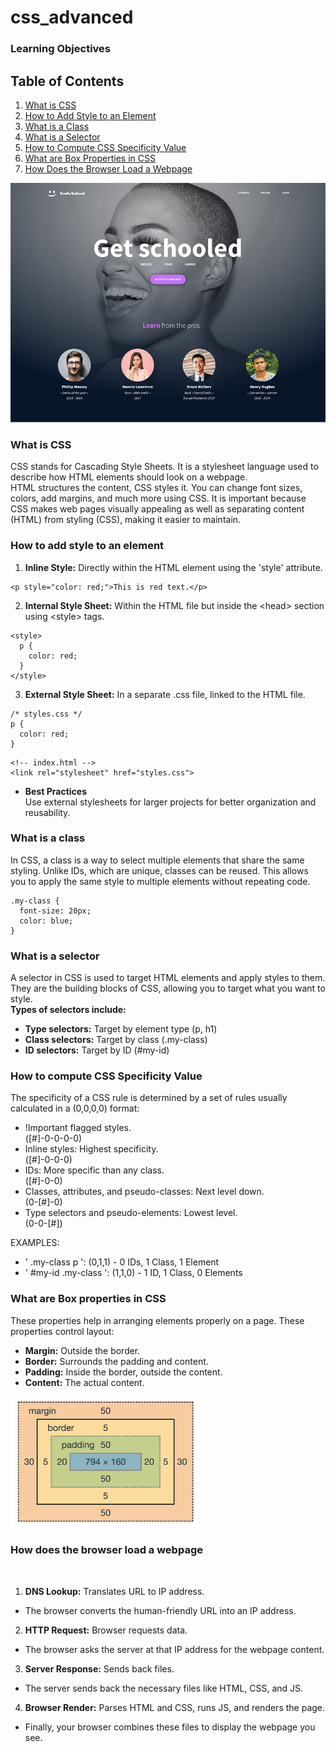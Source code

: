 # css_advanced
### Learning Objectives

## Table of Contents

1. [What is CSS](#what-is-css)
2. [How to Add Style to an Element](#how-to-add-style-to-an-element)
3. [What is a Class](#what-is-a-class)
4. [What is a Selector](#what-is-a-selector)
5. [How to Compute CSS Specificity Value](#how-to-compute-css-specificity-value)
6. [What are Box Properties in CSS](#what-are-box-properties-in-css)
7. [How Does the Browser Load a Webpage](#how-does-the-browser-load-a-webpage)

![Header and Banner](images/header%20and%20banner.jpg)

<h3>What is CSS</h3>

CSS stands for Cascading Style Sheets. It is a stylesheet language used to describe how HTML elements should look on a webpage.<br>
HTML structures the content, CSS styles it. You can change font sizes, colors, add margins, and much more using CSS. It is important because CSS makes web pages visually appealing as well as
separating content (HTML) from styling (CSS), making it easier to maintain.


<h3>How to add style to an element</h3>

1. <b>Inline Style:</b> Directly within the HTML element using the 'style' attribute.
```
<p style="color: red;">This is red text.</p>
```
2. <b>Internal Style Sheet:</b> Within the HTML file but inside the \<head> section using \<style> tags.
```
<style>
  p {
    color: red;
  }
</style>
```
3. <b>External Style Sheet:</b> In a separate .css file, linked to the HTML file.
```
/* styles.css */
p {
  color: red;
}
```
```
<!-- index.html -->
<link rel="stylesheet" href="styles.css">
```
- <b>Best Practices</b><br>
Use external stylesheets for larger projects for better organization and reusability.


<h3>What is a class</h3>

In CSS, a class is a way to select multiple elements that share the same styling. Unlike IDs, which are unique, classes can be reused. This allows you to apply the same style to multiple elements without repeating code.
```
.my-class {
  font-size: 20px;
  color: blue;
}
```
<h3>What is a selector</h3>

A selector in CSS is used to target HTML elements and apply styles to them. They are the building blocks of CSS, allowing you to target what you want to style.<br>
<b>Types of selectors include:</b>

- <b>Type selectors:</b> Target by element type (p, h1)
- <b>Class selectors:</b> Target by class (.my-class)
- <b>ID selectors:</b> Target by ID (#my-id)


<h3>How to compute CSS Specificity Value</h3>

The specificity of a CSS rule is determined by a set of rules usually calculated in a (0,0,0,0) format:

- !Important flagged styles.<br>([#]-0-0-0-0)
- Inline styles: Highest specificity.<br>([#]-0-0-0)
- IDs: More specific than any class.<br>([#]-0-0)
- Classes, attributes, and pseudo-classes: Next level down.<br>(0-[#]-0)
- Type selectors and pseudo-elements: Lowest level.<br>(0-0-[#])

EXAMPLES:
- ' .my-class p ': (0,1,1) - 0 IDs, 1 Class, 1 Element
- ' #my-id .my-class ': (1,1,0) - 1 ID, 1 Class, 0 Elements

<section>
<h3>What are Box properties in CSS</h3>

These properties help in arranging elements properly on a page.
These properties control layout:
- <b>Margin:</b> Outside the border.
- <b>Border:</b> Surrounds the padding and content.
- <b>Padding:</b>  Inside the border, outside the content.
- <b>Content:</b> The actual content.
<img src="images/CSS-Box-Model.webp" alt="box-model-css" width="300"/>
</section>

<section>
<h3>How does the browser load a webpage</h3><br>

1. <b>DNS Lookup:</b> Translates URL to IP address.
- The browser converts the human-friendly URL into an IP address.
2. <b>HTTP Request:</b> Browser requests data.
- The browser asks the server at that IP address for the webpage content.
3. <b>Server Response:</b> Sends back files.
- The server sends back the necessary files like HTML, CSS, and JS.
4. <b>Browser Render:</b> Parses HTML and CSS, runs JS, and renders the page.
- Finally, your browser combines these files to display the webpage you see.
</section>
